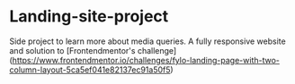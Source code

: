 # Landing-site-project
Side project to learn more about media queries.
A fully responsive website and solution to [Frontendmentor's challenge] (https://www.frontendmentor.io/challenges/fylo-landing-page-with-two-column-layout-5ca5ef041e82137ec91a50f5)

